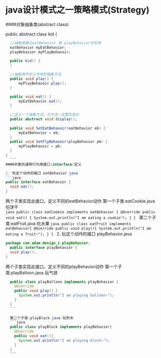 # java设计模式之一策略模式(Strategy)

####对象抽象类(abstract class)
  
  public abstract class kid {
  ```java
    //抽象类建立eatBehavior 和 playBehavior的实例
    eatBehavior myEatBehavior;
    playBehavior myPlayBehavoir;

    public kid() {
    }
    
    //抽象类中定义共有的抽象方法
    public void play() {
        myPlayBehavoir.play();
    }

    public void eat() {
        myEatBehavior.eat();
    }
    
    //定义一个抽象方法，子方法一定要实现它
    public abstract void display();
    
    public void SetEatBehavoir(eatBehavior eb) {
        myEatBehavior = eb;
    }
    public void SetFlyBehavoir(playBehavior pb) {
        myPlayBehavoir = pb;
    }
  }
    ```
####对象的通用行为用接口(interface)定义
  
  1. 吃这个动作的接口 eatBehavior.java
  ```java
  public interface eatBehavior {
    void eat();
  }
  ```
  
  两个子类实现此接口，定义不同的eatBehavior动作
    第一个子类:eatCookie.java 吃饼干    
    ```java
    public class eatCookie implements eatBehavior {
      @Override
      public void eat() {
        System.out.println("I am eating a cookie");
      }
    }
    ```
    第二个子类:eatFruit.java 吃水果
    ```java
    public class eatFruit implements eatBehavior{
      @Override
      public void play(){
        System.out.println("I am eating a fruit~");
      }
    }
    ```
  2. 玩这个动作的接口 playBehavior.java
  ```java
  package com.adam.design_1.playBehavior;
    public interface playBehavior {
    void play();
  }
  ```
  两个子类实现此接口，定义不同的playBehavior动作
    第一个子类:playBalloon.java 玩气球
  ```java
    public class playBalloon implements playBehavior {
      @Override
      public void play() {
        System.out.println("I am playing balloon~");
      }
    }
    ```
    
    第二个子类:playBlock.java 玩积木
    ```java
    public class playBlock implements playBehavior{
      @Override
      public void eat(){
        System.out.println("I am playing block~");
      }
    }
    ```
  
  





